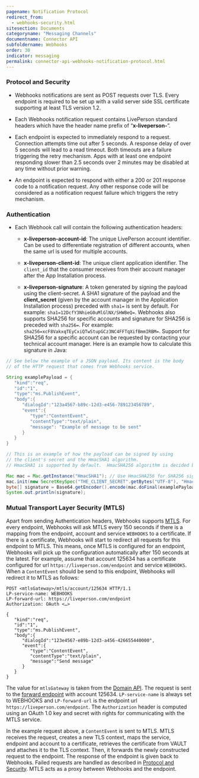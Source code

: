 ```yaml
---
pagename: Notification Protocol
redirect_from:
  - webhooks-security.html
sitesection: Documents
categoryname: "Messaging Channels"
documentname: Connector API
subfoldername: Webhooks
order: 30
indicator: messaging
permalink: connector-api-webhooks-notification-protocol.html
---
```


### Protocol and Security

* Webhooks notifications are sent as POST requests over TLS. Every endpoint is required to be set up with a valid server side SSL certificate supporting at least TLS version 1.2.

* Each Webhooks notification request contains LivePerson standard headers which have the header name prefix of “**x-liveperson-**”.

* Each endpoint is expected to immediately respond to a request. Connection attempts time out after 5 seconds. A response delay of over 5 seconds will lead to a read timeout. Both timeouts are a failure triggering the retry mechanism. Apps with at least one endpoint responding slower than 2.5 seconds over 2 minutes may be disabled at any time without prior warning. 

* An endpoint is expected to respond with either a 200 or 201 response code to a notification request. Any other response code will be considered as a notification request failure which triggers the retry mechanism.

### Authentication

* Each Webhook call will contain the following authentication headers:

  * **x-liveperson-account-id**: The unique LivePerson account identifier. Can be used to differentiate registration of different accounts, when the same url is used for multiple accounts.

  * **x-liveperson-client-id**: The unique client application identifier. The `client_id` that the consumer receives from their account manager after the App Installation process.

  * **x-liveperson-signature**: A token generated by signing the payload using the client-secret. A SHA1 signature of the payload and the **client_secret** (given 
  by the account manager in the Application Installation process) preceded with `sha1=` is sent by default. For example: `sha1=12DcfY3NhieG0uMlGlNX/SHWBeQ=`. 
  Webhooks also supports SHA256 for specific accounts and signature for SHA256 is preceded with `sha256=`. For example: `sha256=xcF8VakxqTEyCxiQTwStupGCz3NC4FFTqXifBmmIRBM=`. 
  Support for SHA256 for a specific account can be requested by contacting your technical account manager. Here is an example how to calculate this signature in Java:

```java
// See below the example of a JSON payload. Its content is the body
// of the HTTP request that comes from Webhooks service.

String examplePayload = {
   "kind":"req",
   "id":"1",
   "type":"ms.PublishEvent",
   "body":{
      "dialogId":"123a4567-b89c-12d3-e456-789123456789",
      "event":{
         "type":"ContentEvent",
         "contentType":"text/plain",
         "message": "Example of message to be sent"
      }
   }
}

// This is an example of how the payload can be signed by using
// the client's secret and the HmacSHA1 algorithm.
// HmacSHA1 is supported by default.  HmacSHA256 algorithm is decided based on which accountid the SHA256 is supported for.

Mac mac = Mac.getInstance("HmacSHA1"); // Use HmacSHA256 for SHA256 signature
mac.init(new SecretKeySpec("THE_CLIENT_SECRET".getBytes("UTF-8"), "HmacSHA1")); // Use HmacSHA256 for SHA256 signature
byte[] signature = Base64.getEncoder().encode(mac.doFinal(examplePayload.getBytes("UTF-8")));
System.out.println(signature);
```

### Mutual Transport Layer Security (MTLS)

Apart from sending Authentication headers, Webhooks supports [MTLS](/mtls-overview.html). For every endpoint, Webhooks will ask MTLS every 150 seconds if there is a mapping from the endpoint, account and service `WEBHOOKS` to a certificate. If there is a certificate, Webhooks will start to redirect all requests for this endpoint to MTLS. This means, once MTLS is configured for an endpoint, Webhooks will pick up the configuration automatically after 150 seconds at the latest. For example, assume that account 125634 has a certificate configured for url `https://liveperson.com/endpoint` and service `WEBHOOKS`. When a `ContentEvent` should be send to this endpoint, Webhooks will redirect it to MTLS as follows:

```http
POST <mtlsGateway>/mtls/account/125634 HTTP/1.1
LP-service-name: WEBHOOKS
LP-forward-url: https://liveperson.com/endpoint
Authorization: OAuth <…>

{
   "kind":"req",
   "id":"1",
   "type":"ms.PublishEvent",
   "body":{
      "dialogId":"123e4567-e89b-12d3-a456-426655440000",
      "event":{
         "type":"ContentEvent",
         "contentType":"text/plain",
         "message":"Send message"
      }
   }
}
```

The value for `mtlsGateway` is taken from the [Domain API](/common-resources-domain-api.html). The request is sent to the [forward endpoint](/mtls-methods-forward-post-request.html) with account 125634. `LP-service-name` is always set to WEBHOOKS and `LP-forward-url` is the endpoint url `https://liveperson.com/endpoint`. The `Authorization` header is computed using an OAuth 1.0 key and secret with rights for communicating with the MTLS service. 

In the example request above, a `ContentEvent` is sent to MTLS. MTLS receives the request, creates a new TLS context, maps the service, endpoint and account to a certificate, retrieves the certificate from VAULT and attaches it to the TLS context. Then, it forwards the newly constructed request to the endpoint. The response of the endpoint is given back to Webhooks. Failed requests are handled as described in [Protocol and Security](#protocol-and-security). MTLS acts as a proxy between Webhooks and the endpoint.
